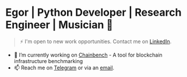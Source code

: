 # Egor | Python Developer | Research Engineer | Musician 🧪

> ⚡️ I'm open to new work opportunities. Contact me on [LinkedIn](https://www.linkedin.com/in/emolodik/).

- 🔭 I’m currently working on [Chainbench](https://github.com/chainstacklabs/chainbench) - A tool for blockchain infrastructure benchmarking
- 📫 Reach me on [Telegram](https://t.me/emolodik) or via an [email](mailto:ave2me.work@gmail.com).

<!--
**ave2me/ave2me** is a ✨ _special_ ✨ repository because its `README.md` (this file) appears on your GitHub profile.

Here are some ideas to get you started:

- 🔭 I’m currently working on ...
- 🌱 I’m currently learning ...
- 👯 I’m looking to collaborate on ...
- 🤔 I’m looking for help with ...
- 💬 Ask me about ...
- 📫 How to reach me: ...
- 😄 Pronouns: ...
- ⚡ Fun fact: ...
-->

